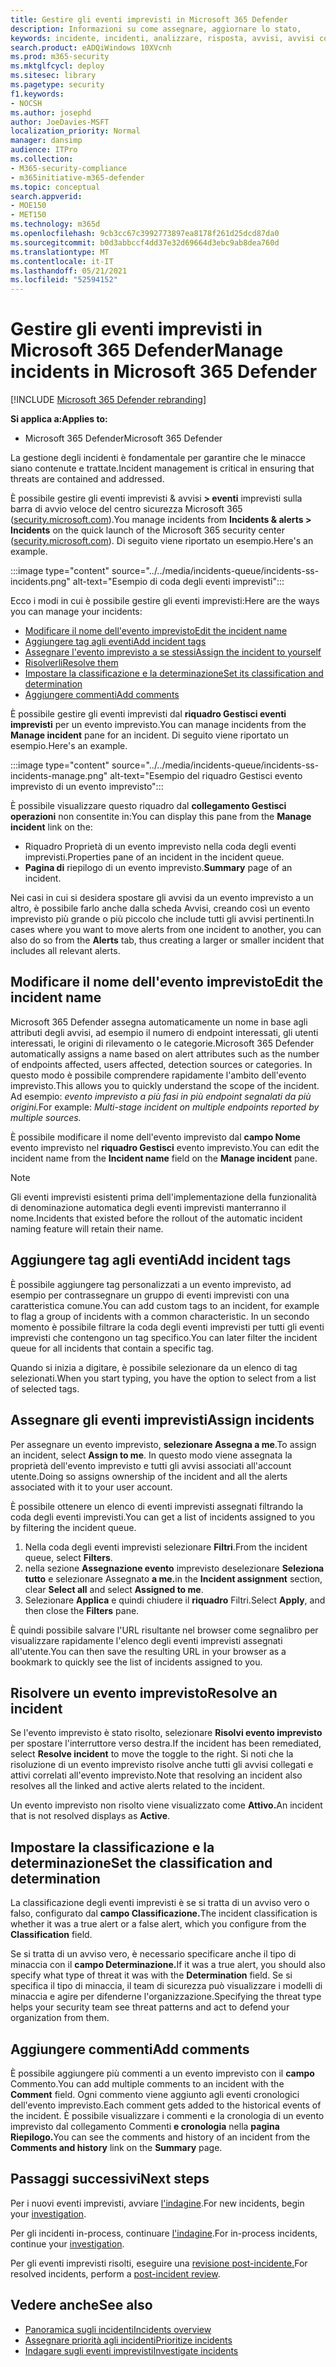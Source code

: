 ```yaml
---
title: Gestire gli eventi imprevisti in Microsoft 365 Defender
description: Informazioni su come assegnare, aggiornare lo stato,
keywords: incidente, incidenti, analizzare, risposta, avvisi, avvisi correlati, assegnare, aggiornare, stato, gestire, classificazione, microsoft, 365, m365
search.product: eADQiWindows 10XVcnh
ms.prod: m365-security
ms.mktglfcycl: deploy
ms.sitesec: library
ms.pagetype: security
f1.keywords:
- NOCSH
ms.author: josephd
author: JoeDavies-MSFT
localization_priority: Normal
manager: dansimp
audience: ITPro
ms.collection:
- M365-security-compliance
- m365initiative-m365-defender
ms.topic: conceptual
search.appverid:
- MOE150
- MET150
ms.technology: m365d
ms.openlocfilehash: 9cb3cc67c3992773897ea8178f261d25dcd87da0
ms.sourcegitcommit: b0d3abbccf4dd37e32d69664d3ebc9ab8dea760d
ms.translationtype: MT
ms.contentlocale: it-IT
ms.lasthandoff: 05/21/2021
ms.locfileid: "52594152"
---
```

# <a name="manage-incidents-in-microsoft-365-defender"></a><span data-ttu-id="f7974-104">Gestire gli eventi imprevisti in Microsoft 365 Defender</span><span class="sxs-lookup"><span data-stu-id="f7974-104">Manage incidents in Microsoft 365 Defender</span></span>

[!INCLUDE [Microsoft 365 Defender rebranding](../includes/microsoft-defender.md)]


<span data-ttu-id="f7974-105">**Si applica a:**</span><span class="sxs-lookup"><span data-stu-id="f7974-105">**Applies to:**</span></span>
- <span data-ttu-id="f7974-106">Microsoft 365 Defender</span><span class="sxs-lookup"><span data-stu-id="f7974-106">Microsoft 365 Defender</span></span>

<span data-ttu-id="f7974-107">La gestione degli incidenti è fondamentale per garantire che le minacce siano contenute e trattate.</span><span class="sxs-lookup"><span data-stu-id="f7974-107">Incident management is critical in ensuring that threats are contained and addressed.</span></span>

<span data-ttu-id="f7974-108">È possibile gestire gli eventi imprevisti & avvisi **> eventi** imprevisti sulla barra di avvio veloce del centro sicurezza Microsoft 365 ([security.microsoft.com](https://security.microsoft.com)).</span><span class="sxs-lookup"><span data-stu-id="f7974-108">You manage incidents from **Incidents & alerts > Incidents** on the quick launch of the Microsoft 365 security center ([security.microsoft.com](https://security.microsoft.com)).</span></span> <span data-ttu-id="f7974-109">Di seguito viene riportato un esempio.</span><span class="sxs-lookup"><span data-stu-id="f7974-109">Here's an example.</span></span>

:::image type="content" source="../../media/incidents-queue/incidents-ss-incidents.png" alt-text="Esempio di coda degli eventi imprevisti":::

<span data-ttu-id="f7974-111">Ecco i modi in cui è possibile gestire gli eventi imprevisti:</span><span class="sxs-lookup"><span data-stu-id="f7974-111">Here are the ways you can manage your incidents:</span></span>

- [<span data-ttu-id="f7974-112">Modificare il nome dell'evento imprevisto</span><span class="sxs-lookup"><span data-stu-id="f7974-112">Edit the incident name</span></span>](#edit-the-incident-name)
- [<span data-ttu-id="f7974-113">Aggiungere tag agli eventi</span><span class="sxs-lookup"><span data-stu-id="f7974-113">Add incident tags</span></span>](#add-incident-tags)
- [<span data-ttu-id="f7974-114">Assegnare l'evento imprevisto a se stessi</span><span class="sxs-lookup"><span data-stu-id="f7974-114">Assign the incident to yourself</span></span>](#assign-incidents)
- [<span data-ttu-id="f7974-115">Risolverli</span><span class="sxs-lookup"><span data-stu-id="f7974-115">Resolve them</span></span>](#resolve-an-incident)
- [<span data-ttu-id="f7974-116">Impostare la classificazione e la determinazione</span><span class="sxs-lookup"><span data-stu-id="f7974-116">Set its classification and determination</span></span>](#set-the-classification-and-determination)
- [<span data-ttu-id="f7974-117">Aggiungere commenti</span><span class="sxs-lookup"><span data-stu-id="f7974-117">Add comments</span></span>](#add-comments)

<span data-ttu-id="f7974-118">È possibile gestire gli eventi imprevisti dal **riquadro Gestisci eventi imprevisti** per un evento imprevisto.</span><span class="sxs-lookup"><span data-stu-id="f7974-118">You can manage incidents from the **Manage incident** pane for an incident.</span></span> <span data-ttu-id="f7974-119">Di seguito viene riportato un esempio.</span><span class="sxs-lookup"><span data-stu-id="f7974-119">Here's an example.</span></span>

:::image type="content" source="../../media/incidents-queue/incidents-ss-incidents-manage.png" alt-text="Esempio del riquadro Gestisci evento imprevisto di un evento imprevisto":::

<span data-ttu-id="f7974-121">È possibile visualizzare questo riquadro dal **collegamento Gestisci operazioni** non consentite in:</span><span class="sxs-lookup"><span data-stu-id="f7974-121">You can display this pane from the **Manage incident** link on the:</span></span>

- <span data-ttu-id="f7974-122">Riquadro Proprietà di un evento imprevisto nella coda degli eventi imprevisti.</span><span class="sxs-lookup"><span data-stu-id="f7974-122">Properties pane of an incident in the incident queue.</span></span>
- <span data-ttu-id="f7974-123">**Pagina di** riepilogo di un evento imprevisto.</span><span class="sxs-lookup"><span data-stu-id="f7974-123">**Summary** page of an incident.</span></span>

<span data-ttu-id="f7974-124">Nei casi in cui si desidera spostare gli avvisi da un  evento imprevisto a un altro, è possibile farlo anche dalla scheda Avvisi, creando così un evento imprevisto più grande o più piccolo che include tutti gli avvisi pertinenti.</span><span class="sxs-lookup"><span data-stu-id="f7974-124">In cases where you want to move alerts from one incident to another, you can also do so from the **Alerts** tab, thus creating a larger or smaller incident that includes all relevant alerts.</span></span>

## <a name="edit-the-incident-name"></a><span data-ttu-id="f7974-125">Modificare il nome dell'evento imprevisto</span><span class="sxs-lookup"><span data-stu-id="f7974-125">Edit the incident name</span></span>

<span data-ttu-id="f7974-126">Microsoft 365 Defender assegna automaticamente un nome in base agli attributi degli avvisi, ad esempio il numero di endpoint interessati, gli utenti interessati, le origini di rilevamento o le categorie.</span><span class="sxs-lookup"><span data-stu-id="f7974-126">Microsoft 365 Defender automatically assigns a name based on alert attributes such as the number of endpoints affected, users affected, detection sources or categories.</span></span> <span data-ttu-id="f7974-127">In questo modo è possibile comprendere rapidamente l'ambito dell'evento imprevisto.</span><span class="sxs-lookup"><span data-stu-id="f7974-127">This allows you to quickly understand the scope of the incident.</span></span> <span data-ttu-id="f7974-128">Ad esempio: *evento imprevisto a più fasi in più endpoint segnalati da più origini.*</span><span class="sxs-lookup"><span data-stu-id="f7974-128">For example: *Multi-stage incident on multiple endpoints reported by multiple sources.*</span></span>

<span data-ttu-id="f7974-129">È possibile modificare il nome dell'evento imprevisto dal **campo Nome** evento imprevisto nel **riquadro Gestisci** evento imprevisto.</span><span class="sxs-lookup"><span data-stu-id="f7974-129">You can edit the incident name from the **Incident name** field on the **Manage incident** pane.</span></span>

> [!NOTE]
> <span data-ttu-id="f7974-130">Gli eventi imprevisti esistenti prima dell'implementazione della funzionalità di denominazione automatica degli eventi imprevisti manterranno il nome.</span><span class="sxs-lookup"><span data-stu-id="f7974-130">Incidents that existed before the rollout of the automatic incident naming feature will retain their name.</span></span>

## <a name="add-incident-tags"></a><span data-ttu-id="f7974-131">Aggiungere tag agli eventi</span><span class="sxs-lookup"><span data-stu-id="f7974-131">Add incident tags</span></span>

<span data-ttu-id="f7974-132">È possibile aggiungere tag personalizzati a un evento imprevisto, ad esempio per contrassegnare un gruppo di eventi imprevisti con una caratteristica comune.</span><span class="sxs-lookup"><span data-stu-id="f7974-132">You can add custom tags to an incident, for example to flag a group of incidents with a common characteristic.</span></span> <span data-ttu-id="f7974-133">In un secondo momento è possibile filtrare la coda degli eventi imprevisti per tutti gli eventi imprevisti che contengono un tag specifico.</span><span class="sxs-lookup"><span data-stu-id="f7974-133">You can later filter the incident queue for all incidents that contain a specific tag.</span></span>

<span data-ttu-id="f7974-134">Quando si inizia a digitare, è possibile selezionare da un elenco di tag selezionati.</span><span class="sxs-lookup"><span data-stu-id="f7974-134">When you start typing, you have the option to select from a list of selected tags.</span></span>

## <a name="assign-incidents"></a><span data-ttu-id="f7974-135">Assegnare gli eventi imprevisti</span><span class="sxs-lookup"><span data-stu-id="f7974-135">Assign incidents</span></span>

<span data-ttu-id="f7974-136">Per assegnare un evento imprevisto, **selezionare Assegna a me**.</span><span class="sxs-lookup"><span data-stu-id="f7974-136">To assign an incident, select **Assign to me**.</span></span> <span data-ttu-id="f7974-137">In questo modo viene assegnata la proprietà dell'evento imprevisto e tutti gli avvisi associati all'account utente.</span><span class="sxs-lookup"><span data-stu-id="f7974-137">Doing so assigns ownership of the incident and all the alerts associated with it to your user account.</span></span>

<span data-ttu-id="f7974-138">È possibile ottenere un elenco di eventi imprevisti assegnati filtrando la coda degli eventi imprevisti.</span><span class="sxs-lookup"><span data-stu-id="f7974-138">You can get a list of incidents assigned to you by filtering the incident queue.</span></span> 

1. <span data-ttu-id="f7974-139">Nella coda degli eventi imprevisti selezionare **Filtri**.</span><span class="sxs-lookup"><span data-stu-id="f7974-139">From the incident queue, select **Filters**.</span></span>
2. <span data-ttu-id="f7974-140">nella sezione **Assegnazione evento** imprevisto deselezionare **Seleziona tutto** e selezionare Assegnato **a me.**</span><span class="sxs-lookup"><span data-stu-id="f7974-140">in the **Incident assignment** section, clear **Select all** and select **Assigned to me**.</span></span>
3. <span data-ttu-id="f7974-141">Selezionare **Applica** e quindi chiudere il **riquadro** Filtri.</span><span class="sxs-lookup"><span data-stu-id="f7974-141">Select **Apply**, and then close the **Filters** pane.</span></span>

<span data-ttu-id="f7974-142">È quindi possibile salvare l'URL risultante nel browser come segnalibro per visualizzare rapidamente l'elenco degli eventi imprevisti assegnati all'utente.</span><span class="sxs-lookup"><span data-stu-id="f7974-142">You can then save the resulting URL in your browser as a bookmark to quickly see the list of incidents assigned to you.</span></span>

## <a name="resolve-an-incident"></a><span data-ttu-id="f7974-143">Risolvere un evento imprevisto</span><span class="sxs-lookup"><span data-stu-id="f7974-143">Resolve an incident</span></span>

<span data-ttu-id="f7974-144">Se l'evento imprevisto è stato risolto, selezionare **Risolvi evento imprevisto** per spostare l'interruttore verso destra.</span><span class="sxs-lookup"><span data-stu-id="f7974-144">If the incident has been remediated, select **Resolve incident** to move the toggle to the right.</span></span> <span data-ttu-id="f7974-145">Si noti che la risoluzione di un evento imprevisto risolve anche tutti gli avvisi collegati e attivi correlati all'evento imprevisto.</span><span class="sxs-lookup"><span data-stu-id="f7974-145">Note that resolving an incident also resolves all the linked and active alerts related to the incident.</span></span>

<span data-ttu-id="f7974-146">Un evento imprevisto non risolto viene visualizzato come **Attivo.**</span><span class="sxs-lookup"><span data-stu-id="f7974-146">An incident that is not resolved displays as **Active**.</span></span>

## <a name="set-the-classification-and-determination"></a><span data-ttu-id="f7974-147">Impostare la classificazione e la determinazione</span><span class="sxs-lookup"><span data-stu-id="f7974-147">Set the classification and determination</span></span>

<span data-ttu-id="f7974-148">La classificazione degli eventi imprevisti è se si tratta di un avviso vero o falso, configurato dal **campo Classificazione.**</span><span class="sxs-lookup"><span data-stu-id="f7974-148">The incident classification is whether it was a true alert or a false alert, which you configure from the **Classification** field.</span></span> 

<span data-ttu-id="f7974-149">Se si tratta di un avviso vero, è necessario specificare anche il tipo di minaccia con il **campo Determinazione.**</span><span class="sxs-lookup"><span data-stu-id="f7974-149">If it was a true alert, you should also specify what type of threat it was with the **Determination** field.</span></span> <span data-ttu-id="f7974-150">Se si specifica il tipo di minaccia, il team di sicurezza può visualizzare i modelli di minaccia e agire per difenderne l'organizzazione.</span><span class="sxs-lookup"><span data-stu-id="f7974-150">Specifying the threat type helps your security team see threat patterns and act to defend your organization from them.</span></span> 

## <a name="add-comments"></a><span data-ttu-id="f7974-151">Aggiungere commenti</span><span class="sxs-lookup"><span data-stu-id="f7974-151">Add comments</span></span>

<span data-ttu-id="f7974-152">È possibile aggiungere più commenti a un evento imprevisto con il **campo** Commento.</span><span class="sxs-lookup"><span data-stu-id="f7974-152">You can add multiple comments to an incident with the **Comment** field.</span></span> <span data-ttu-id="f7974-153">Ogni commento viene aggiunto agli eventi cronologici dell'evento imprevisto.</span><span class="sxs-lookup"><span data-stu-id="f7974-153">Each comment gets added to the historical events of the incident.</span></span> <span data-ttu-id="f7974-154">È possibile visualizzare i commenti e la cronologia di un evento imprevisto dal collegamento Commenti **e cronologia** nella **pagina Riepilogo.**</span><span class="sxs-lookup"><span data-stu-id="f7974-154">You can see the comments and history of an incident from the **Comments and history** link on the **Summary** page.</span></span>

## <a name="next-steps"></a><span data-ttu-id="f7974-155">Passaggi successivi</span><span class="sxs-lookup"><span data-stu-id="f7974-155">Next steps</span></span>

<span data-ttu-id="f7974-156">Per i nuovi eventi imprevisti, avviare [l'indagine](investigate-incidents.md).</span><span class="sxs-lookup"><span data-stu-id="f7974-156">For new incidents, begin your [investigation](investigate-incidents.md).</span></span>

<span data-ttu-id="f7974-157">Per gli incidenti in-process, continuare [l'indagine](investigate-incidents.md).</span><span class="sxs-lookup"><span data-stu-id="f7974-157">For in-process incidents, continue your [investigation](investigate-incidents.md).</span></span>

<span data-ttu-id="f7974-158">Per gli eventi imprevisti risolti, eseguire una [revisione post-incidente.](first-incident-post.md)</span><span class="sxs-lookup"><span data-stu-id="f7974-158">For resolved incidents, perform a [post-incident review](first-incident-post.md).</span></span>

## <a name="see-also"></a><span data-ttu-id="f7974-159">Vedere anche</span><span class="sxs-lookup"><span data-stu-id="f7974-159">See also</span></span>

- [<span data-ttu-id="f7974-160">Panoramica sugli incidenti</span><span class="sxs-lookup"><span data-stu-id="f7974-160">Incidents overview</span></span>](incidents-overview.md)
- [<span data-ttu-id="f7974-161">Assegnare priorità agli incidenti</span><span class="sxs-lookup"><span data-stu-id="f7974-161">Prioritize incidents</span></span>](incident-queue.md)
- [<span data-ttu-id="f7974-162">Indagare sugli eventi imprevisti</span><span class="sxs-lookup"><span data-stu-id="f7974-162">Investigate incidents</span></span>](investigate-incidents.md)
